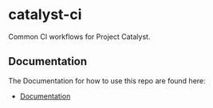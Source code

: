 # catalyst-ci

Common CI workflows for Project Catalyst.

## Documentation

The Documentation for how to use this repo are found here:

* [Documentation](https://input-output-hk.github.io/catalyst-ci/)
